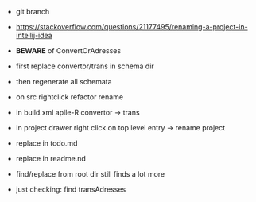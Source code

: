 * git branch

* https://stackoverflow.com/questions/21177495/renaming-a-project-in-intellij-idea

* **BEWARE** of ConvertOrAdresses
* first replace convertor/trans in schema dir
* then regenerate all schemata
* on src rightclick refactor rename
* in build.xml aplle-R convertor -> trans
* in project drawer right click on top level entry -> rename project
* replace in todo.md
* replace in readme.nd
* find/replace from root dir still finds a lot more
* just checking: find transAdresses